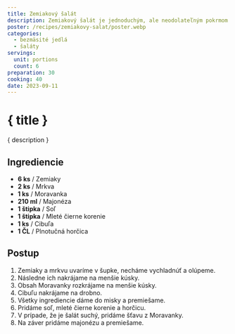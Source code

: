 ```yaml
---
title: Zemiakový šalát
description: Zemiakový šalát je jednoduchým, ale neodolateľným pokrmom pre všetky príležitosti.
poster: /recipes/zemiakovy-salat/poster.webp
categories:
  - bezmäsité jedlá
  - šaláty
servings:
  unit: portions
  count: 6
preparation: 30
cooking: 40
date: 2023-09-11
---
```


# { title }

{ description }

## Ingrediencie

- **6 ks** / Zemiaky
- **2 ks** / Mrkva
- **1 ks** / Moravanka
- **210 ml** / Majonéza
- **1 štipka** / Soľ
- **1 štipka** / Mleté čierne korenie
- **1 ks** / Cibuľa
- **1 ČL** / Plnotučná horčica

## Postup

1. Zemiaky a mrkvu uvaríme v šupke, necháme vychladnúť a olúpeme.
2. Následne ich nakrájame na menšie kúsky.
3. Obsah Moravanky rozkrájame na menšie kúsky.
4. Cibuľu nakrájame na drobno.
5. Všetky ingrediencie dáme do misky a premiešame.
6. Pridáme soľ, mleté čierne korenie a horčicu.
7. V prípade, že je šalát suchý, pridáme šťavu z Moravanky.
8. Na záver pridáme majonézu a premiešame.
